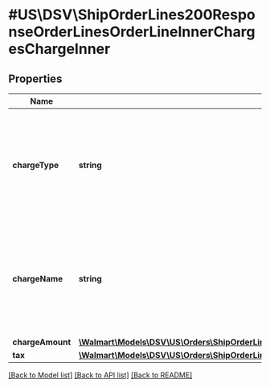 # #US\DSV\ShipOrderLines200ResponseOrderLinesOrderLineInnerChargesChargeInner

## Properties

Name | Type | Description | Notes
------------ | ------------- | ------------- | -------------
**chargeType** | **string** | The charge type for line items can be one of the following: PRODUCT or SHIPPING For details, refer to 'Charge Types' |
**chargeName** | **string** | If chargeType is PRODUCT, chargeName is Item Price. If chargeType is SHIPPING, chargeName is Shipping |
**chargeAmount** | [**\Walmart\Models\DSV\US\Orders\ShipOrderLines200ResponseOrderLinesOrderLineInnerChargesChargeInnerChargeAmount**](ShipOrderLines200ResponseOrderLinesOrderLineInnerChargesChargeInnerChargeAmount.md) |  |
**tax** | [**\Walmart\Models\DSV\US\Orders\ShipOrderLines200ResponseOrderLinesOrderLineInnerChargesChargeInnerTax**](ShipOrderLines200ResponseOrderLinesOrderLineInnerChargesChargeInnerTax.md) |  | [optional]


[[Back to Model list]](../) [[Back to API list]](../../Api/US/DSV) [[Back to README]](../../README.md)
